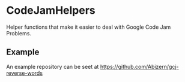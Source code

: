 # CodeJamHelpers

Helper functions that make it easier to deal with Google Code Jam Problems.

## Example

An example repository can be seet at https://github.com/Abizern/gcj-reverse-words
